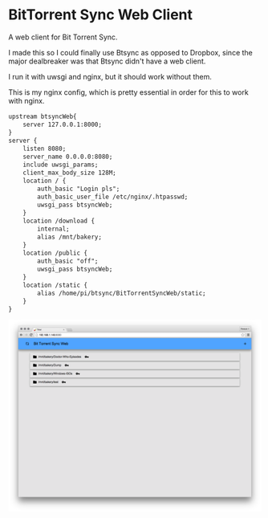 BitTorrent Sync Web Client
==========================

A web client for Bit Torrent Sync.

I made this so I could finally use Btsync as opposed to Dropbox, since the major dealbreaker was that Btsync didn't have a web client.

I run it with uwsgi and nginx, but it should work without them. 

This is my nginx config, which is pretty essential in order for this to work with nginx.

```
upstream btsyncWeb{
	server 127.0.0.1:8000;
}
server {
	listen 8080;
	server_name 0.0.0.0:8080;
	include uwsgi_params;
	client_max_body_size 128M;
	location / {
		auth_basic "Login pls";
		auth_basic_user_file /etc/nginx/.htpasswd;
		uwsgi_pass btsyncWeb;
	}
	location /download {
		internal;
		alias /mnt/bakery;
	}
	location /public {
		auth_basic "off";
		uwsgi_pass btsyncWeb;
	}
	location /static {
		alias /home/pi/btsync/BitTorrentSyncWeb/static;
	}
}
```
![Screenshot](https://raw.githubusercontent.com/ollien/BitTorrent-Sync-Web-Client/master/README_SCREENSHOT.png)
